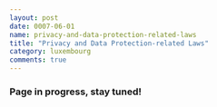 ```yaml
---
layout: post
date: 0007-06-01
name: privacy-and-data-protection-related-laws
title: "Privacy and Data Protection-related Laws"
category: luxembourg
comments: true
---
```


### Page in progress, stay tuned!
